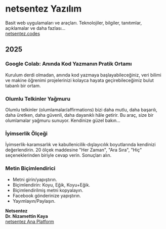 # netsentez Yazılım  
Basit web uygulamaları ve araçları. Teknolojiler, bilgiler, tanıtımlar, açıklamalar ve daha fazlası...  
[netsentez.codes](https://netsentez.codes/)  
## 2025 
### Google Colab: Anında Kod Yazmanın Pratik Ortamı  
Kurulum derdi olmadan, anında kod yazmaya başlayabileceğiniz, veri bilimi ve makine öğrenimi projelerinizi kolayca hayata geçirebileceğimiz bulut tabanlı bir ortam. 
### Olumlu Telkinler Yağmuru  
Olumlu telkinler (olumlamalar/affirmations) bizi daha mutlu, daha başarılı, daha üretken, daha güvenli, daha dayanıklı hâle getirir. Bu araç, size bir olumlamalar yağmuru sunuyor. Kendinize güzel bakın...
### İyimserlik Ölçeği  
İyimserlik-karamsarlık ve kabullenicilik-dışlayıcılık boyutlarında kendinizi değerlendirin. 20 ölçek maddesine "Her Zaman", "Ara Sıra", "Hiç" seçeneklerinden biriyle cevap verin. Sonuçları alın.
### Metin Biçimlendirici  
- Metni girin/yapıştırın.
- Biçimlendirin: Koyu, Eğik, Koyu+Eğik.
- Biçimlendirilmiş metni kopyalayın.
- Facebook gönderinize yapıştırın.
- Yayımlayın/Paylaşın.

**Netsentez**  
**Dr. Nizamettin Kaya**  
[netsentez Ana Platform](https://netsentez.com/)
  
